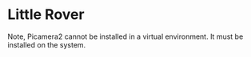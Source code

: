 # Little Rover

Note, Picamera2 cannot be installed in a virtual environment. It must be installed on the system.
